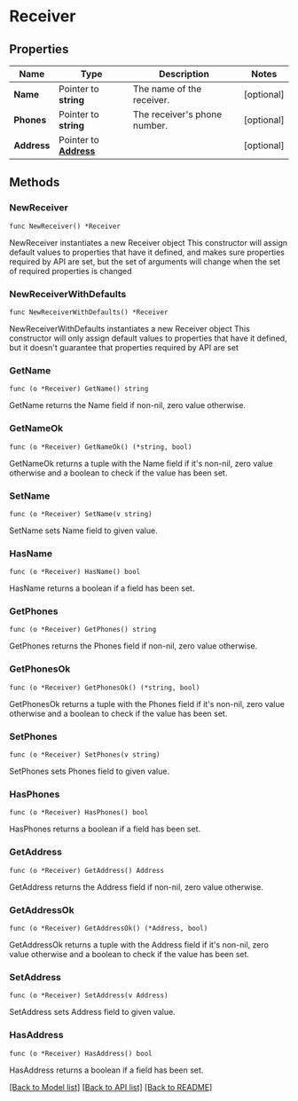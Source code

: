 # Receiver

## Properties

Name | Type | Description | Notes
------------ | ------------- | ------------- | -------------
**Name** | Pointer to **string** | The name of the receiver. | [optional] 
**Phones** | Pointer to **string** | The receiver&#39;s phone number. | [optional] 
**Address** | Pointer to [**Address**](Address.md) |  | [optional] 

## Methods

### NewReceiver

`func NewReceiver() *Receiver`

NewReceiver instantiates a new Receiver object
This constructor will assign default values to properties that have it defined,
and makes sure properties required by API are set, but the set of arguments
will change when the set of required properties is changed

### NewReceiverWithDefaults

`func NewReceiverWithDefaults() *Receiver`

NewReceiverWithDefaults instantiates a new Receiver object
This constructor will only assign default values to properties that have it defined,
but it doesn't guarantee that properties required by API are set

### GetName

`func (o *Receiver) GetName() string`

GetName returns the Name field if non-nil, zero value otherwise.

### GetNameOk

`func (o *Receiver) GetNameOk() (*string, bool)`

GetNameOk returns a tuple with the Name field if it's non-nil, zero value otherwise
and a boolean to check if the value has been set.

### SetName

`func (o *Receiver) SetName(v string)`

SetName sets Name field to given value.

### HasName

`func (o *Receiver) HasName() bool`

HasName returns a boolean if a field has been set.

### GetPhones

`func (o *Receiver) GetPhones() string`

GetPhones returns the Phones field if non-nil, zero value otherwise.

### GetPhonesOk

`func (o *Receiver) GetPhonesOk() (*string, bool)`

GetPhonesOk returns a tuple with the Phones field if it's non-nil, zero value otherwise
and a boolean to check if the value has been set.

### SetPhones

`func (o *Receiver) SetPhones(v string)`

SetPhones sets Phones field to given value.

### HasPhones

`func (o *Receiver) HasPhones() bool`

HasPhones returns a boolean if a field has been set.

### GetAddress

`func (o *Receiver) GetAddress() Address`

GetAddress returns the Address field if non-nil, zero value otherwise.

### GetAddressOk

`func (o *Receiver) GetAddressOk() (*Address, bool)`

GetAddressOk returns a tuple with the Address field if it's non-nil, zero value otherwise
and a boolean to check if the value has been set.

### SetAddress

`func (o *Receiver) SetAddress(v Address)`

SetAddress sets Address field to given value.

### HasAddress

`func (o *Receiver) HasAddress() bool`

HasAddress returns a boolean if a field has been set.


[[Back to Model list]](../README.md#documentation-for-models) [[Back to API list]](../README.md#documentation-for-api-endpoints) [[Back to README]](../README.md)


